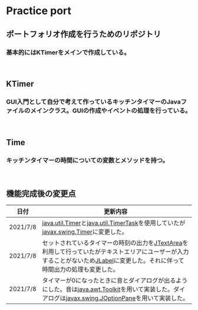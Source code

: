 # Practice port
## ポートフォリオ作成を行うためのリポジトリ
### 基本的にはKTimerをメインで作成している。
<br>

## KTimer
### GUI入門として自分で考えて作っているキッチンタイマーのJavaファイルのメインクラス。GUIの作成やイベントの処理を行っている。
<br>

## Time
### キッチンタイマーの時間についての変数とメソッドを持つ。
<br>

## 機能完成後の変更点

|日付|更新内容|
|----|-------|
|2021/7/8|[java.util.Timer](https://docs.oracle.com/javase/jp/8/docs/api/java/util/Timer.html)と[java.util.TimerTask](https://docs.oracle.com/javase/jp/8/docs/api/java/util/TimerTask.html)を使用していたが[javax.swing.Timer](https://docs.oracle.com/javase/jp/8/docs/api/javax/swing/Timer.html)に変更した。|
|2021/7/8|セットされているタイマーの時刻の出力を[JTextArea](https://docs.oracle.com/javase/jp/8/docs/api/javax/swing/JTextArea.html)を利用して行っていたがテキストエリアにユーザーが入力することがないため[JLabel](https://docs.oracle.com/javase/jp/8/docs/api/javax/swing/JLabel.html)に変更した。それに伴って時間出力の処理も変更した。|
|2021/7/8|タイマーが0になったときに音とダイアログが出るようにした。音は[java.awt.Toolkit](https://docs.oracle.com/javase/jp/8/docs/api/java/awt/Toolkit.html)を用いて実装した。ダイアログは[javax.swing.JOptionPane](https://docs.oracle.com/javase/jp/8/docs/api/javax/swing/JOptionPane.html)を用いて実装した。|

